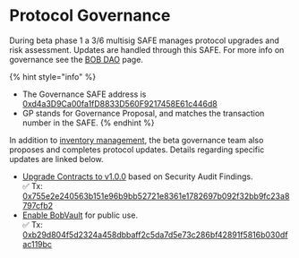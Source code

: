 # Protocol Governance

During beta phase 1 a 3/6 multisig SAFE manages protocol upgrades and risk assessment. Updates are handled through this SAFE. For more info on governance see the [BOB DAO](../bob-dao.md) page.&#x20;

{% hint style="info" %}
* The Governance SAFE address is [0xd4a3D9Ca00fa1fD8833D560F9217458E61c446d8](https://app.safe.global/matic:0xd4a3D9Ca00fa1fD8833D560F9217458E61c446d8/home)
* GP stands for Governance Proposal, and matches the transaction number in the SAFE.
{% endhint %}

In addition to [inventory management](../inventory-management/), the beta governance team also proposes and completes protocol updates. Details regarding specific updates are linked below.

* [Upgrade Contracts to v1.0.0](upgrade-contracts-to-v1.0.0.md) based on Security Audit Findings.\
  ✅ Tx: [0x755e2e240563b151e96b9bb52721e8361e1782697b092f32bb9fc23a8797cfb2](https://polygonscan.com/tx/0x755e2e240563b151e96b9bb52721e8361e1782697b092f32bb9fc23a8797cfb2)
* [Enable BobVault](upgrade-contracts-to-v1.0.0.md) for public use. \
  ✅ Tx: [0xb29d804f5d2324a458dbbaff2c5da7d5e73c286bf42891f5816b030dfac119bc](https://polygonscan.com/tx/0xb29d804f5d2324a458dbbaff2c5da7d5e73c286bf42891f5816b030dfac119bc)&#x20;



